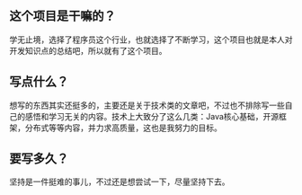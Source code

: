 ## 这个项目是干嘛的？

学无止境，选择了程序员这个行业，也就选择了不断学习，这个项目也就是本人对开发知识点的总结吧，所以就有了这个项目。

## 写点什么？

想写的东西其实还挺多的，主要还是关于技术类的文章吧，不过也不排除写一些自己的感悟和学习无关的内容。技术上大致分了这么几类：Java核心基础，开源框架，分布式等等内容，并力求高质量，这也是我努力的目标。

## 要写多久？

坚持是一件挺难的事儿，不过还是想尝试一下，尽量坚持下去。